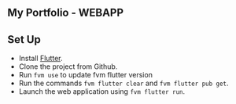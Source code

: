 ## My Portfolio - WEBAPP

## Set Up

- Install [Flutter](https://docs.flutter.dev/get-started/install).
- Clone the project from Github.
- Run ```fvm use``` to update fvm flutter version
- Run the commands ```fvm flutter clear``` and ```fvm flutter pub get```.
- Launch the web application using ```fvm flutter run```.